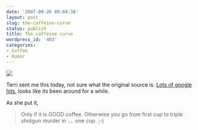 ```yaml
---
date: '2007-09-26 09:04:38'
layout: post
slug: the-caffeine-curve
status: publish
title: The caffeine curve
wordpress_id: '483'
categories:
- Coffee
- Humor
---
```





![](http://www.phfactor.net/wp-pics/caffeine-curve-wpa.jpg)


Terri sent me this today, not sure what the original source is. [Lots of google hits](http://www.google.com/search?q=the%20caffeine%20curve&sourceid=mozilla2&ie=utf-8&oe=utf-8), looks like its been around for a while.

As she put it,


> Only if it is GOOD coffee.  Otherwise you go from first cup to triple shotgun murder in .... one cup. ;-)
